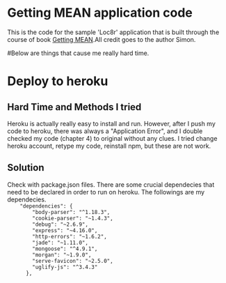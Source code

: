 # Getting MEAN application code

This is the code for the sample 'Loc8r' application that is built through the course of book [Getting MEAN](https://www.manning.com/books/getting-mean-with-mongo-express-angular-and-node).All credit goes to
the author Simon.

#Below are things that cause me really hard time.
<h1> Deploy to heroku</h1>
  <h2> Hard Time and Methods I tried </h2>
    <p> Heroku is actually really easy to install and run. However, after I push my code to heroku, there was always a "Application Error", and I double checked my code (chapter 4) to original without any clues. I
    tried change heroku account, retype my code, reinstall npm, but these are not work. </p>
  <h2>Solution </h2>
    <p> Check with package.json files. There are some crucial dependecies that need to be declared in order to
    run on heroku. The followings are my dependecies.
    <code>   
    "dependencies": {
        "body-parser": "^1.18.3",
        "cookie-parser": "~1.4.3",
        "debug": "~2.6.9",
        "express": "~4.16.0",
        "http-errors": "~1.6.2",
        "jade": "~1.11.0",
        "mongoose": "^4.9.1",
        "morgan": "~1.9.0",
        "serve-favicon": "~2.5.0",
        "uglify-js": "^3.4.3"
      },
    </code>
